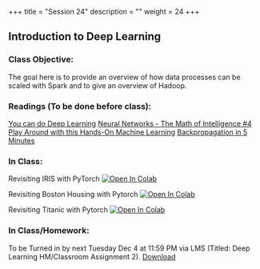 +++
title = "Session 24"
description = ""
weight = 24
+++

## Introduction to Deep Learning

### Class Objective:
The goal here is to provide an overview of how data processes can be scaled with Spark and to give an overview of Hadoop.

### Readings (To be done before class):
[You can do Deep Learning](http://www.fast.ai/2018/04/10/stanford-salon/)
[Neural Networks - The Math of Intelligence #4](https://www.youtube.com/watch?v=ov_RkIJptwE)
[Play Around with this Hands-On Machine Learning](https://playground.tensorflow.org/#activation=tanh&batchSize=10&dataset=circle&regDataset=reg-plane&learningRate=0.03&regularizationRate=0&noise=0&networkShape=4,2&seed=0.44854&showTestData=false&discretize=false&percTrainData=50&x=true&y=true&xTimesY=false&xSquared=false&ySquared=false&cosX=false&sinX=false&cosY=false&sinY=false&collectStats=false&problem=classification&initZero=false&hideText=false)
[Backpropagation in 5 Minutes](https://www.youtube.com/watch?v=q555kfIFUCM)

### In Class:
Revisiting IRIS with PyTorch
[![Open In Colab](https://colab.research.google.com/assets/colab-badge.svg)](https://colab.research.google.com/github/rpi-techfundamentals/fall2018-materials/blob/master/11-deep-learning2/01-pytorch_iris.ipynb)

Revisiting Boston Housing with Pytorch
[![Open In Colab](https://colab.research.google.com/assets/colab-badge.svg)](https://colab.research.google.com/github/rpi-techfundamentals/fall2018-materials/blob/master/11-deep-learning2/02-regression-boston-housing-pytorch.ipynb)

Revisiting Titanic with Pytorch
[![Open In Colab](https://colab.research.google.com/assets/colab-badge.svg)](https://colab.research.google.com/github/rpi-techfundamentals/fall2018-materials/blob/master/11-deep-learning2/03-titanic-pytorch.ipynb)

### In Class/Homework:
To be Turned in by next Tuesday Dec 4 at 11:59 PM via LMS (Titled: Deep Learning HM/Classroom Assignment 2).
[Download](https://www.dropbox.com/s/tjtkj35ihaby2s9/Deep%20Learning%20%20Homework.docx?dl=0)
